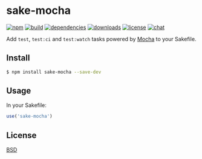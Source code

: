 # sake-mocha

[![npm][npm-img]][npm-url]
[![build][build-img]][build-url]
[![dependencies][dependencies-img]][dependencies-url]
[![downloads][downloads-img]][downloads-url]
[![license][license-img]][license-url]
[![chat][chat-img]][chat-url]

Add `test`, `test:ci` and `test:watch` tasks powered by [Mocha][mocha] to your
Sakefile.

## Install
```bash
$ npm install sake-mocha --save-dev
```

## Usage
In your Sakefile:

```javascript
use('sake-mocha')
```

## License
[BSD][license-url]

[mocha]:            https://mochajs.org
[build-img]:        https://img.shields.io/travis/sakejs/sake-mocha.svg
[build-url]:        https://travis-ci.org/sakejs/sake-mocha
[chat-img]:         https://badges.gitter.im/join-chat.svg
[chat-url]:         https://gitter.im/sakejs/hi
[coverage-img]:     https://coveralls.io/repos/sakejs/sake-mocha/badge.svg?branch=master&service=github
[coverage-url]:     https://coveralls.io/github/sakejs/sake-mocha?branch=master
[dependencies-img]: https://david-dm.org/sakejs/sake-mocha.svg
[dependencies-url]: https://david-dm.org/sakejs/sake-mocha
[downloads-img]:    https://img.shields.io/npm/dm/sake-mocha.svg
[downloads-url]:    http://badge.fury.io/js/sake-mocha
[license-img]:      https://img.shields.io/npm/l/sake-mocha.svg
[license-url]:      https://github.com/sakejs/sake-mocha/blob/master/LICENSE
[npm-img]:          https://img.shields.io/npm/v/sake-mocha.svg
[npm-url]:          https://www.npmjs.com/package/sake-mocha
